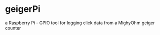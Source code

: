 geigerPi
========

a Raspberry Pi - GPIO tool for logging click data from a MighyOhm geiger counter 
